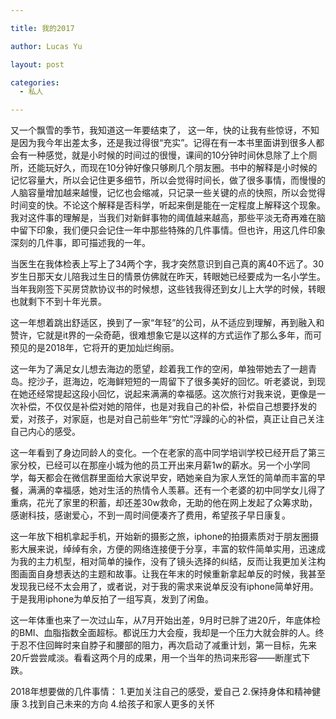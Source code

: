 ```yaml
---

title: 我的2017

author: Lucas Yu

layout: post

categories:
  - 私人

---
```


又一个飘雪的季节，我知道这一年要结束了，
这一年，快的让我有些惊讶，不知是因为我今年出差太多，还是我过得很“充实”。记得在有一本书里面讲到很多人都会有一种感觉，就是小时候的时间过的很慢，课间的10分钟时间休息除了上个厕所，还能玩好久，而现在10分钟好像只够刷几个朋友圈。书中的解释是小时候的记忆容量大，所以会记住更多细节，所以会觉得时间长，做了很多事情，而慢慢的人脑容量增加越来越慢，记忆也会缩减，只记录一些关键的点的快照，所以会觉得时间变的快。不论这个解释是否科学，听起来倒是能在一定程度上解释这个现象。我对这件事的理解是，当我们对新鲜事物的阈值越来越高，那些平淡无奇再难在脑中留下印象，我们便只会记住一年中那些特殊的几件事情。但也许，用这几件印象深刻的几件事，即可描述我的一年。

当医生在我体检表上写上了34两个字，我才突然意识到自己真的离40不远了。30岁生日那天女儿陪我过生日的情景仿佛就在昨天，转眼她已经要成为一名小学生。当年我刚签下买房贷款协议书的时候想，这些钱我得还到女儿上大学的时候，转眼也就剩下不到十年光景。

这一年想着跳出舒适区，换到了一家“年轻”的公司，从不适应到理解，再到融入和赞许，它就是it界的一朵奇葩，很难想象它是以这样的方式运作了那么多年，而可预见的是2018年，它将开的更加灿烂绚丽。

这一年为了满足女儿想去海边的愿望，趁着我工作的空闲，单独带她去了一趟青岛。挖沙子，逛海边，吃海鲜短短的一周留下了很多美好的回忆。听老婆说，到现在她还经常提起这段小回忆，说起来满满的幸福感。这次旅行对我来说，更像是一次补偿，不仅仅是补偿对她的陪伴，也是对我自己的补偿，补偿自己想要抒发的爱，对孩子，对家庭，也是对自己前些年“穷忙”浮躁的心的补偿，真正让自己关注自己内心的感受。

这一年看到了身边同龄人的变化。一个在老家的高中同学培训学校已经开启了第三家分校，已经可以在那座小城为他的员工开出来月薪1w的薪水。另一个小学同学，每天都会在微信群里面给大家说早安，晒她亲自为家人烹饪的简单而丰富的早餐，满满的幸福感，她对生活的热情令人羡慕。还有一个老婆的初中同学女儿得了重病，花光了家里的积蓄，却还差30w救命，无助的他在网上发起了众筹求助，感谢科技，感谢爱心，不到一周时间便凑齐了费用，希望孩子早日康复。

这一年放下相机拿起手机，开始新的摄影之旅，iphone的拍摄素质对于朋友圈摄影大展来说，绰绰有余，方便的网络连接便于分享，丰富的软件简单实用，迅速成为我的主力机型，相对简单的操作，没有了镜头选择的纠结，反而让我更加关注构图画面自身想表达的主题和故事。让我在年末的时候重新拿起单反的时候，我甚至发现我已经不太会用了，或者说，对于我的需求来说单反没有iphone简单好用。于是我用iphone为单反拍了一组写真，发到了闲鱼。

这一年体重也来了一次过山车，从7月开始出差，9月时已胖了进20斤，年底体检的BMI、血脂指数全面超标。都说压力大会瘦，我却是一个压力大就会胖的人。终于忍不住回眸时来自脖子和腰部的阻力，再次启动了减重计划，第一目标，先来20斤尝尝咸淡。看看这两个月的成果，用一个当年的热词来形容——断崖式下跌。

2018年想要做的几件事情：
1.更加关注自己的感受，爱自己
2.保持身体和精神健康
3.找到自己未来的方向
4.给孩子和家人更多的关怀

